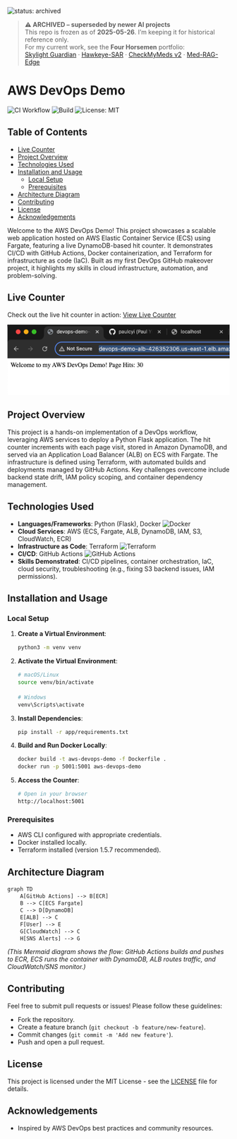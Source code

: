![status: archived](https://img.shields.io/badge/status-archived-lightgrey.svg)

> **⚠️ ARCHIVED – superseded by newer AI projects**  
> This repo is frozen as of **2025-05-26**. I’m keeping it for historical reference only.  
> For my current work, see the **Four Horsemen** portfolio:  
> [Skylight Guardian](https://github.com/paul-yi/skylight-guardian) · [Hawkeye-SAR](https://github.com/paul-yi/hawkeye-sar) · [CheckMyMeds v2](https://github.com/paul-yi/checkmymeds) · [Med-RAG-Edge](https://github.com/paul-yi/med-rag-edge)

# AWS DevOps Demo

![CI Workflow](https://github.com/paulcyi/aws-devops-demo/actions/workflows/ci.yaml/badge.svg?branch=main&event=push)
![Build](https://img.shields.io/badge/Build-Passing-green)
![License: MIT](https://img.shields.io/badge/License-MIT-yellow.svg)

## Table of Contents
- [Live Counter](#live-counter)
- [Project Overview](#project-overview)
- [Technologies Used](#technologies-used)
- [Installation and Usage](#installation-and-usage)
  - [Local Setup](#local-setup)
  - [Prerequisites](#prerequisites)
- [Architecture Diagram](#architecture-diagram)
- [Contributing](#contributing)
- [License](#license)
- [Acknowledgements](#acknowledgements)

Welcome to the AWS DevOps Demo! This project showcases a scalable web application hosted on AWS Elastic Container Service (ECS) using Fargate, featuring a live DynamoDB-based hit counter. It demonstrates CI/CD with GitHub Actions, Docker containerization, and Terraform for infrastructure as code (IaC). Built as my first DevOps GitHub makeover project, it highlights my skills in cloud infrastructure, automation, and problem-solving.

## Live Counter
Check out the live hit counter in action:
[View Live Counter](http://devops-demo-alb-426352306.us-east-1.elb.amazonaws.com/)

![Counter Screenshot](counter_screenshot.png)

## Project Overview
This project is a hands-on implementation of a DevOps workflow, leveraging AWS services to deploy a Python Flask application. The hit counter increments with each page visit, stored in Amazon DynamoDB, and served via an Application Load Balancer (ALB) on ECS with Fargate. The infrastructure is defined using Terraform, with automated builds and deployments managed by GitHub Actions. Key challenges overcome include backend state drift, IAM policy scoping, and container dependency management.

## Technologies Used
- **Languages/Frameworks**: Python (Flask), Docker ![Docker](https://img.shields.io/badge/Docker-2496ED?logo=docker&logoColor=white)
- **Cloud Services**: AWS (ECS, Fargate, ALB, DynamoDB, IAM, S3, CloudWatch, ECR)
- **Infrastructure as Code**: Terraform ![Terraform](https://img.shields.io/badge/Terraform-7B42BC?logo=terraform&logoColor=white)
- **CI/CD**: GitHub Actions ![GitHub Actions](https://img.shields.io/badge/GitHub_Actions-2088FF?logo=github-actions&logoColor=white)
- **Skills Demonstrated**: CI/CD pipelines, container orchestration, IaC, cloud security, troubleshooting (e.g., fixing S3 backend issues, IAM permissions).

## Installation and Usage
### Local Setup
1. **Create a Virtual Environment**:
   ```bash
   python3 -m venv venv
   ```

2. **Activate the Virtual Environment**:
   ```bash
   # macOS/Linux
   source venv/bin/activate
   
   # Windows
   venv\Scripts\activate
   ```

3. **Install Dependencies**:
   ```bash
   pip install -r app/requirements.txt
   ```

4. **Build and Run Docker Locally**:
   ```bash
   docker build -t aws-devops-demo -f Dockerfile .
   docker run -p 5001:5001 aws-devops-demo
   ```

5. **Access the Counter**:
   ```bash
   # Open in your browser
   http://localhost:5001
   ```

### Prerequisites
- AWS CLI configured with appropriate credentials.
- Docker installed locally.
- Terraform installed (version 1.5.7 recommended).

## Architecture Diagram
```mermaid
graph TD
    A[GitHub Actions] --> B[ECR]
    B --> C[ECS Fargate]
    C --> D[DynamoDB]
    E[ALB] --> C
    F[User] --> E
    G[CloudWatch] --> C
    H[SNS Alerts] --> G
```
*(This Mermaid diagram shows the flow: GitHub Actions builds and pushes to ECR, ECS runs the container with DynamoDB, ALB routes traffic, and CloudWatch/SNS monitor.)*

## Contributing
Feel free to submit pull requests or issues! Please follow these guidelines:
- Fork the repository.
- Create a feature branch (`git checkout -b feature/new-feature`).
- Commit changes (`git commit -m 'Add new feature'`).
- Push and open a pull request.

## License
This project is licensed under the MIT License - see the [LICENSE](LICENSE) file for details.

## Acknowledgements
- Inspired by AWS DevOps best practices and community resources.

<!-- Final v1.0 release marker -->
